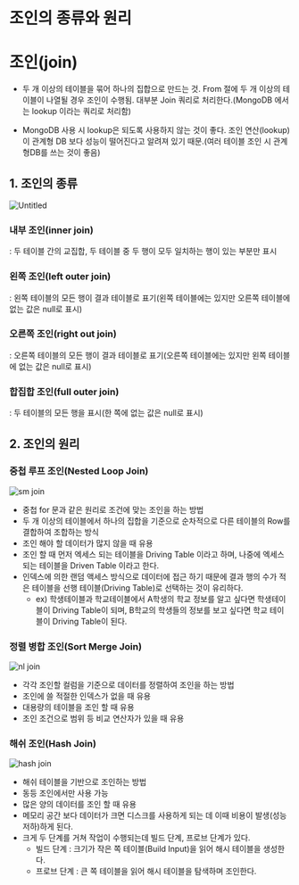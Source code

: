 # 조인의 종류와 원리

# 조인(join)

 - 두 개 이상의 테이블을 묶어 하나의 집합으로 만드는 것.  From 절에 두 개 이상의 테이블이 나열될 경우 조인이 수행됨. 대부분 Join 쿼리로 처리한다.(MongoDB 에서는 lookup 이라는 쿼리로 처리함)

 - MongoDB 사용 시 lookup은 되도록 사용하지 않는 것이 좋다. 조인 연산(lookup)이 관계형 DB 보다 성능이 떨어진다고 알려져 있기 때문.(여러 테이블 조인 시 관계형DB를 쓰는 것이 좋음)

## 1. 조인의 종류

![Untitled](https://s3-us-west-2.amazonaws.com/secure.notion-static.com/1f7484f7-2355-4c5e-8b4e-f31f3672410b/Untitled.png)

### 내부 조인(inner join)

: 두 테이블 간의 교집합, 두 테이블 중 두 행이 모두 일치하는 행이 있는 부분만 표시

### 왼쪽 조인(left outer join)

: 왼쪽 테이블의 모든 행이 결과 테이블로 표기(왼쪽 테이블에는 있지만 오른쪽 테이블에 없는 값은 null로 표시)

### 오른쪽 조인(right out join)

: 오른쪽 테이블의 모든 행이 결과 테이블로 표기(오른쪽 테이블에는 있지만 왼쪽 테이블에 없는 값은 null로 표시)

### 합집합 조인(full outer join)

: 두 테이블의 모든 행을 표시(한 쪽에 없는 값은 null로 표시)

## 2. 조인의 원리

### 중첩 루프 조인(Nested Loop Join)

![sm join](https://user-images.githubusercontent.com/61510481/209055153-818b1d78-1e56-4a6a-a6c5-203421810718.png)

- 중첩 for 문과 같은 원리로 조건에 맞는 조인을 하는 방법
- 두 개 이상의 테이블에서 하나의 집합을 기준으로 순차적으로 다른 테이블의 Row를 결합하여 조합하는 방식
- 조인 해야 할 데이터가 많지 않을 때 유용
- 조인 할 때 먼저 엑세스 되는 테이블을 Driving Table 이라고 하며, 나중에 엑세스 되는 테이블을 Driven Table 이라고 한다.
- 인덱스에 의한 랜덤 액세스 방식으로 데이터에 접근 하기 때문에 결과 행의 수가 적은 테이블을 선행 테이블(Driving Table)로 선택하는 것이 유리하다.
    - ex) 학생테이블과 학교테이블에서 A학생의 학교 정보를 알고 싶다면 학생테이블이 Driving Table이 되며, B학교의 학생들의 정보를 보고 싶다면 학교 테이블이 Driving Table이 된다.

### 정렬 병합 조인(Sort Merge Join)

![nl join](https://user-images.githubusercontent.com/61510481/209055159-53ae9510-1d73-458e-b4b5-d1ee684fe1a7.png)

- 각각 조인할 컬럼을 기준으로 데이터를 정렬하여 조인을 하는 방법
- 조인에 쓸 적절한 인덱스가 없을 때 유용
- 대용량의 테이블을 조인 할 때 유용
- 조인 조건으로 범위 등 비교 연산자가 있을 때 유용

### 해쉬 조인(Hash Join)

![hash join](https://user-images.githubusercontent.com/61510481/209055452-5c6bc99b-5d51-45c7-ae4a-3848fbcee092.png)

- 해쉬 테이블을 기반으로 조인하는 방법
- 동등  조인에서만 사용 가능
- 많은 양의 데이터를 조인 할 때 유용
- 메모리 공간 보다 데이터가 크면 디스크를 사용하게 되는 데 이때 비용이 발생(성능저하)하게 된다.
- 크게 두 단계를 거쳐 작업이 수행되는데 빌드 단계, 프로브 단계가 있다.
    - 빌드 단계 : 크기가 작은 쪽 테이블(Build Input)을 읽어 해시 테이블을 생성한다.
    - 프로브 단계 : 큰 쪽 테이블을 읽어 해시 테이블을 탐색하며 조인한다.
